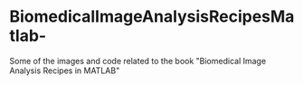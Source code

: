 # BiomedicalImageAnalysisRecipesMatlab-
Some of the images and code related to the book "Biomedical Image Analysis Recipes in MATLAB"
